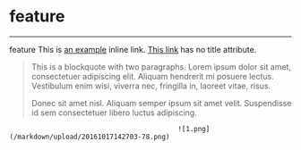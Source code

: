 # feature
-------------
feature
This is [an example](http://example.com/ "Title") inline link.
[This link](http://example.net/) has no title attribute.

> This is a blockquote with two paragraphs. Lorem ipsum dolor sit amet,
> consectetuer adipiscing elit. Aliquam hendrerit mi posuere lectus.
> Vestibulum enim wisi, viverra nec, fringilla in, laoreet vitae, risus.
>
> Donec sit amet nisl. Aliquam semper ipsum sit amet velit. Suspendisse
> id sem consectetuer libero luctus adipiscing.


                                              ![1.png](/markdown/upload/20161017142703-78.png)

